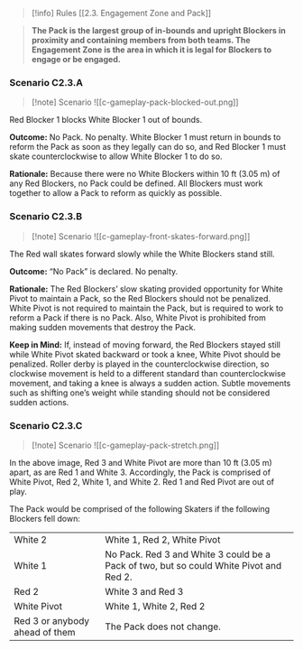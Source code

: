 > [!info] Rules
> [[2.3. Engagement Zone and Pack]]

> **The Pack is the largest group of in-bounds and upright Blockers in proximity and containing members from both teams. The Engagement Zone is the area in which it is legal for Blockers to engage or be engaged.**

### Scenario C2.3.A

> [!note] Scenario
> ![[c-gameplay-pack-blocked-out.png]]

Red Blocker 1 blocks White Blocker 1 out of bounds.

**Outcome:** No Pack. No penalty. White Blocker 1 must return in bounds to reform the Pack as soon as they legally can do so, and Red Blocker 1 must skate counterclockwise to allow White Blocker 1 to do so.

**Rationale:** Because there were no White Blockers within 10 ft (3.05 m) of any Red Blockers, no Pack could be defined. All Blockers must work together to allow a Pack to reform as quickly as possible.

### Scenario C2.3.B

> [!note] Scenario
> ![[c-gameplay-front-skates-forward.png]]

The Red wall skates forward slowly while the White Blockers stand still.

**Outcome:** “No Pack” is declared. No penalty.

**Rationale:** The Red Blockers’ slow skating provided opportunity for White Pivot to maintain a Pack, so the Red Blockers should not be penalized. White Pivot is not required to maintain the Pack, but is required to work to reform a Pack if there is no Pack. Also, White Pivot is prohibited from making sudden movements that destroy the Pack.

**Keep in Mind:** If, instead of moving forward, the Red Blockers stayed still while White Pivot skated backward or took a knee, White Pivot should be penalized. Roller derby is played in the counterclockwise direction, so clockwise movement is held to a different standard than counterclockwise movement, and taking a knee is always a sudden action. Subtle movements such as shifting one’s weight while standing should not be considered sudden actions.

### Scenario C2.3.C

> [!note] Scenario
> ![[c-gameplay-pack-stretch.png]]

In the above image, Red 3 and White Pivot are more than 10 ft (3.05 m) apart, as are Red 1 and White 3. Accordingly, the Pack is comprised of White Pivot, Red 2, White 1, and White 2. Red 1 and Red Pivot are out of play.

The Pack would be comprised of the following Skaters if the following Blockers fell down:

|   |   |
|---|---|
|White 2|White 1, Red 2, White Pivot|
|White 1|No Pack. Red 3 and White 3 could be a Pack of two, but so could White Pivot and Red 2.|
|Red 2|White 3 and Red 3|
|White Pivot|White 1, White 2, Red 2|
|Red 3 or anybody ahead of them|The Pack does not change.|